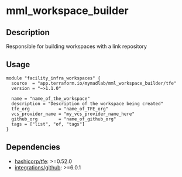 # mml_workspace_builder

## Description

Responsible for building workspaces with a link repository

## Usage

```HCL
module "facility_infra_workspaces" {
  source  = "app.terraform.io/mymadlab/mml_workspace_builder/tfe"
  version = "~>1.1.0"

  name = "name_of_the_workspace"
  description = "Description of the workspace being created"
  tfe_org           = "name_of_TFE_org"
  vcs_provider_name = "my_vcs_provider_name_here"
  github_org        = "name_of_github_org"
  tags = ["list", "of, "tags"]
}
```

## Dependencies

- [hashicorp/tfe](https://registry.terraform.io/providers/hashicorp/tfe/latest): >=0.52.0
- [integrations/github](https://registry.terraform.io/providers/integrations/github/latest): >=6.0.1
